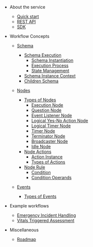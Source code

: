 - About the service

  - [Quick start](about/quickstart.md)
  - [REST API](about/rest-api.md)
  - [SDK](about/sdk.md)

- Workflow Concepts

  - [Schema](schema/schema.md#schema)
    - [Schema Execution](schema/schema.md#schema-execution)
      - [Schema Instantiation](schema/schema.md#schema-instantiation)
      - [Execution Process](schema/schema.md#execution-process)
      - [State Management](schema/schema.md#state-management)
    - [Schema Instance Context](schema/schema.md#schema-instance-context)
    - [Children Schema](schema/children-schema.md)

  - [Nodes](nodes/node.md#nodes)
    - [Types of Nodes](nodes/node-types.md#node-types)
      - [Execution Node](nodes/node-types.md#execution-node)
      - [Question Node](nodes/node-types.md#question-node)
      - [Event Listener Node](nodes/node-types.md#event-listener-node)
      - [Logical Yes-No Action Node](nodes/node-types.md#logical-yes-no-action-node)
      <!-- - [Logical Node](nodes/node-types.md#logical-node) -->
      - [Logical Timer Node](nodes/node-types.md#logical-timer-node)
      - [Timer Node](nodes/node-types.md#timer-node)
      - [Terminator Node](nodes/node-types.md#terminator-node)
      - [Broadcaster Node](nodes/node-types.md#broadcaster-node)
      - [Idle Node](nodes/node-types.md#idle-node)
    - [Node Actions](nodes/node-actions.md#node-actions)
        - [Action Instance](nodes/node-actions.md#action-instance)
        - [Types of Actions](nodes/node-actions.md#types-of-actions)
    - [Node Rule](nodes/node-rule.md#node-rule)
        - [Condition](nodes/node-rule.md#condition)
        - [Condition Operands](nodes/node-rule.md#condition-operands)

  - [Events](events/events.md)
    - [Types of Events](events/events.md#types-of-events)

- Example workflows

  - [Emergency Incident Handling](emergency-incident-handling.md)
  - [Vitals Triggered Assessment](vitals-triggered-assessment.md)

- Miscellaneous

  - [Roadmap](other/roadmap.md)
